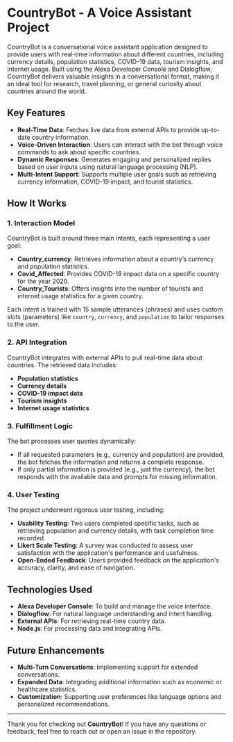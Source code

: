 # CountryBot - A Voice Assistant Project

CountryBot is a conversational voice assistant application designed to provide users with real-time information about different countries, including currency details, population statistics, COVID-19 data, tourism insights, and internet usage. Built using the Alexa Developer Console and Dialogflow, CountryBot delivers valuable insights in a conversational format, making it an ideal tool for research, travel planning, or general curiosity about countries around the world.

## Key Features

- **Real-Time Data**: Fetches live data from external APIs to provide up-to-date country information.
- **Voice-Driven Interaction**: Users can interact with the bot through voice commands to ask about specific countries.
- **Dynamic Responses**: Generates engaging and personalized replies based on user inputs using natural language processing (NLP).
- **Multi-Intent Support**: Supports multiple user goals such as retrieving currency information, COVID-19 impact, and tourist statistics.

## How It Works

### 1. Interaction Model
CountryBot is built around three main intents, each representing a user goal:

- **Country_currency**: Retrieves information about a country’s currency and population statistics.
- **Covid_Affected**: Provides COVID-19 impact data on a specific country for the year 2020.
- **Country_Tourists**: Offers insights into the number of tourists and internet usage statistics for a given country.

Each intent is trained with 15 sample utterances (phrases) and uses custom slots (parameters) like `country`, `currency`, and `population` to tailor responses to the user.

### 2. API Integration
CountryBot integrates with external APIs to pull real-time data about countries. The retrieved data includes:
- **Population statistics**
- **Currency details**
- **COVID-19 impact data**
- **Tourism insights**
- **Internet usage statistics**

### 3. Fulfillment Logic
The bot processes user queries dynamically:
- If all requested parameters (e.g., currency and population) are provided, the bot fetches the information and returns a complete response.
- If only partial information is provided (e.g., just the currency), the bot responds with the available data and prompts for missing information.

### 4. User Testing
The project underwent rigorous user testing, including:
- **Usability Testing**: Two users completed specific tasks, such as retrieving population and currency details, with task completion time recorded.
- **Likert Scale Testing**: A survey was conducted to assess user satisfaction with the application's performance and usefulness.
- **Open-Ended Feedback**: Users provided feedback on the application's accuracy, clarity, and ease of navigation.

## Technologies Used

- **Alexa Developer Console**: To build and manage the voice interface.
- **Dialogflow**: For natural language understanding and intent handling.
- **External APIs**: For retrieving real-time country data.
- **Node.js**: For processing data and integrating APIs.

## Future Enhancements

- **Multi-Turn Conversations**: Implementing support for extended conversations.
- **Expanded Data**: Integrating additional information such as economic or healthcare statistics.
- **Customization**: Supporting user preferences like language options and personalized recommendations.





---

Thank you for checking out **CountryBot**! If you have any questions or feedback, feel free to reach out or open an issue in the repository.

